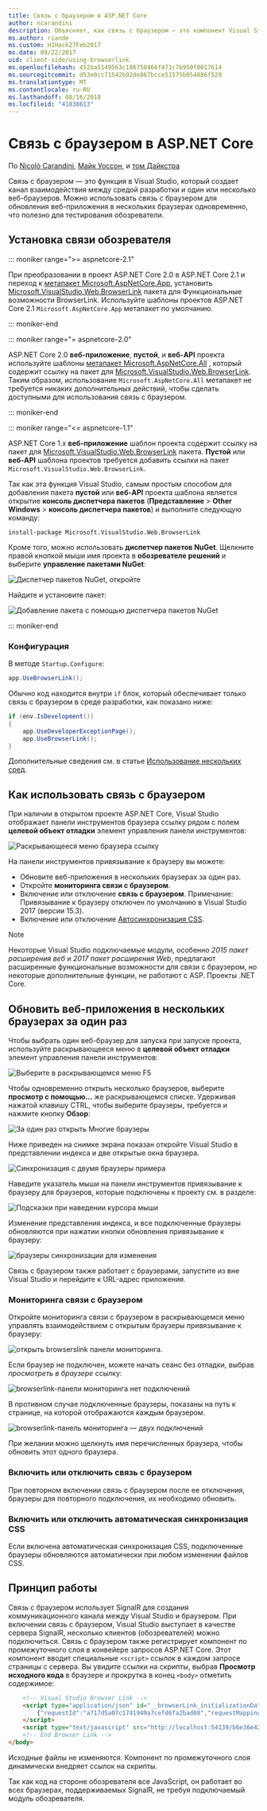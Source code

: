 ```yaml
---
title: Связь с браузером в ASP.NET Core
author: ncarandini
description: Объясняет, как связь с браузером — это компонент Visual Studio, который связывает среде разработки с помощью одного или нескольких веб-браузеров.
ms.author: riande
ms.custom: H1Hack27Feb2017
ms.date: 09/22/2017
uid: client-side/using-browserlink
ms.openlocfilehash: 452ba5149563c186750466f471c7b950f0017614
ms.sourcegitcommit: d53e0cc71542b92de867bcce51575b054886f529
ms.translationtype: MT
ms.contentlocale: ru-RU
ms.lasthandoff: 08/16/2018
ms.locfileid: "41838613"
---
```

# <a name="browser-link-in-aspnet-core"></a>Связь с браузером в ASP.NET Core

По [Nicolò Carandini](https://github.com/ncarandini), [Майк Уоссон](https://github.com/MikeWasson), и [том Дайкстра](https://github.com/tdykstra)

Связь с браузером — это функция в Visual Studio, который создает канал взаимодействия между средой разработки и один или несколько веб-браузеров. Можно использовать связь с браузером для обновления веб-приложения в нескольких браузерах одновременно, что полезно для тестирования обозреватели.

## <a name="browser-link-setup"></a>Установка связи обозревателя

::: moniker range=">= aspnetcore-2.1"

При преобразовании в проект ASP.NET Core 2.0 в ASP.NET Core 2.1 и переход к [метапакет Microsoft.AspNetCore.App](xref:fundamentals/metapackage-app), установить [Microsoft.VisualStudio.Web.BrowserLink](https://www.nuget.org/packages/Microsoft.VisualStudio.Web.BrowserLink/) пакета для Функциональные возможности BrowserLink. Используйте шаблоны проектов ASP.NET Core 2.1 `Microsoft.AspNetCore.App` метапакет по умолчанию.

::: moniker-end

::: moniker range="= aspnetcore-2.0"

ASP.NET Core 2.0 **веб-приложение**, **пустой**, и **веб-API** проекта используйте шаблоны [метапакет Microsoft.AspNetCore.All](xref:fundamentals/metapackage) , который содержит ссылку на пакет для [Microsoft.VisualStudio.Web.BrowserLink](https://www.nuget.org/packages/Microsoft.VisualStudio.Web.BrowserLink/). Таким образом, использование `Microsoft.AspNetCore.All` метапакет не требуется никаких дополнительных действий, чтобы сделать доступными для использования связь с браузером.

::: moniker-end

::: moniker range="<= aspnetcore-1.1"

ASP.NET Core 1.x **веб-приложение** шаблон проекта содержит ссылку на пакет для [Microsoft.VisualStudio.Web.BrowserLink](https://www.nuget.org/packages/Microsoft.VisualStudio.Web.BrowserLink/) пакета. **Пустой** или **веб-API** шаблона проектов требуется добавить ссылки на пакет `Microsoft.VisualStudio.Web.BrowserLink`.

Так как эта функция Visual Studio, самым простым способом для добавления пакета **пустой** или **веб-API** проекта шаблона является открытие **консоль диспетчера пакетов** (**Представление** > **Other Windows** > **консоль диспетчера пакетов**) и выполните следующую команду:

```console
install-package Microsoft.VisualStudio.Web.BrowserLink
```

Кроме того, можно использовать **диспетчер пакетов NuGet**. Щелкните правой кнопкой мыши имя проекта в **обозревателе решений** и выберите **управление пакетами NuGet**:

![Диспетчер пакетов NuGet, откройте](using-browserlink/_static/open-nuget-package-manager.png)

Найдите и установите пакет:

![Добавление пакета с помощью диспетчера пакетов NuGet](using-browserlink/_static/add-package-with-nuget-package-manager.png)

::: moniker-end

### <a name="configuration"></a>Конфигурация

В методе `Startup.Configure`:

```csharp
app.UseBrowserLink();
```

Обычно код находится внутри `if` блок, который обеспечивает только связь с браузером в среде разработки, как показано ниже:

```csharp
if (env.IsDevelopment())
{
    app.UseDeveloperExceptionPage();
    app.UseBrowserLink();
}
```

Дополнительные сведения см. в статье [Использование нескольких сред](xref:fundamentals/environments).

## <a name="how-to-use-browser-link"></a>Как использовать связь с браузером

При наличии в открытом проекте ASP.NET Core, Visual Studio отображает панели инструментов браузера ссылку рядом с полем **целевой объект отладки** элемент управления панели инструментов:

![Раскрывающееся меню браузера ссылку](using-browserlink/_static/browserLink-dropdown-menu.png)

На панели инструментов привязывание к браузеру вы можете:

* Обновите веб-приложения в нескольких браузерах за один раз.
* Откройте **мониторинга связи с браузером**.
* Включение или отключение **связь с браузером**. Примечание: Привязывание к браузеру отключен по умолчанию в Visual Studio 2017 (версии 15.3).
* Включение или отключение [Автосинхронизация CSS](#enable-or-disable-css-auto-sync).

> [!NOTE]
> Некоторые Visual Studio подключаемые модули, особенно *2015 пакет расширения веб* и *2017 пакет расширения Web*, предлагают расширенные функциональные возможности для связи с браузером, но некоторые дополнительные функции, не работают с ASP. Проекты .NET Core.

## <a name="refresh-the-web-app-in-several-browsers-at-once"></a>Обновить веб-приложения в нескольких браузерах за один раз

Чтобы выбрать один веб-браузер для запуска при запуске проекта, используйте раскрывающееся меню в **целевой объект отладки** элемент управления панели инструментов:

![Выберите в раскрывающемся меню F5](using-browserlink/_static/debug-target-dropdown-menu.png)

Чтобы одновременно открыть несколько браузеров, выберите **просмотр с помощью...**  же раскрывающемся списке. Удерживая нажатой клавишу CTRL, чтобы выберите браузеры, требуется и нажмите кнопку **Обзор**:

![За один раз открыть Многие браузеры](using-browserlink/_static/open-many-browsers-at-once.png)

Ниже приведен на снимке экрана показан откройте Visual Studio в представлении индекса и две открытые окна браузера.

![Синхронизация с двумя браузеры примера](using-browserlink/_static/sync-with-two-browsers-example.png)

Наведите указатель мыши на панели инструментов привязывание к браузеру для браузеров, которые подключены к проекту см. в разделе:

![Подсказки при наведении курсора мыши](using-browserlink/_static/hoover-tip.png)

Изменение представления индекса, и все подключенные браузеры обновляются при нажатии кнопки обновления привязывание к браузеру:

![браузеры синхронизации для изменения](using-browserlink/_static/browsers-sync-to-changes.png)

Связь с браузером также работает с браузерами, запустите из вне Visual Studio и перейдите к URL-адрес приложения.

### <a name="the-browser-link-dashboard"></a>Мониторинга связи с браузером

Откройте мониторинга связи с браузером в раскрывающемся меню управлять взаимодействием с открытым браузеры привязывание к браузеру:

![открыть browserslink панели мониторинга.](using-browserlink/_static/open-browserlink-dashboard.png)

Если браузер не подключен, можете начать сеанс без отладки, выбрав *просмотреть в браузере* ссылку:

![browserlink-панели мониторинга нет подключений](using-browserlink/_static/browserlink-dashboard-no-connections.png)

В противном случае подключенные браузеры, показаны на путь к странице, на которой отображаются каждым браузером.

![browserlink-панель мониторинга — двух подключений](using-browserlink/_static/browserlink-dashboard-two-connections.png)

При желании можно щелкнуть имя перечисленных браузера, чтобы обновить этот одного браузера.

### <a name="enable-or-disable-browser-link"></a>Включить или отключить связь с браузером

При повторном включении связь с браузером после ее отключения, браузеры для повторного подключения, их необходимо обновить.

### <a name="enable-or-disable-css-auto-sync"></a>Включить или отключить автоматическая синхронизация CSS

Если включена автоматическая синхронизация CSS, подключенные браузеры обновляются автоматически при любом изменении файлов CSS.

## <a name="how-it-works"></a>Принцип работы

Связь с браузером использует SignalR для создания коммуникационного канала между Visual Studio и браузером. При включении связь с браузером, Visual Studio выступает в качестве сервера SignalR, несколько клиентов (обозревателей) можно подключиться. Связь с браузером также регистрирует компонент по промежуточного слоя в конвейере запросов ASP.NET Core. Этот компонент вводит специальные `<script>` ссылок в каждом запросе страницы с сервера. Вы увидите ссылки на скрипты, выбрав **Просмотр исходного кода** в браузере и прокрутка в конец `<body>` отметить содержимое:

```html
    <!-- Visual Studio Browser Link -->
    <script type="application/json" id="__browserLink_initializationData">
        {"requestId":"a717d5a07c1741949a7cefd6fa2bad08","requestMappingFromServer":false}
    </script>
    <script type="text/javascript" src="http://localhost:54139/b6e36e429d034f578ebccd6a79bf19bf/browserLink" async="async"></script>
    <!-- End Browser Link -->
</body>
```

Исходные файлы не изменяются. Компонент по промежуточного слоя динамически внедряет ссылок на скрипты.

Так как код на стороне обозревателя все JavaScript, он работает во всех браузерах, поддерживаемых SignalR, не требуя подключаемый модуль обозревателя.
